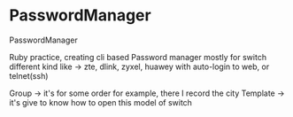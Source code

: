 PasswordManager
===============

PasswordManager


Ruby practice, creating cli based Password manager 
mostly for switch different kind like -> zte, dlink, zyxel, huawey
with auto-login to web, or telnet(ssh)


Group  -> it's for some order for example, there I record the city 
Template -> it's give to know how to open this model of switch

